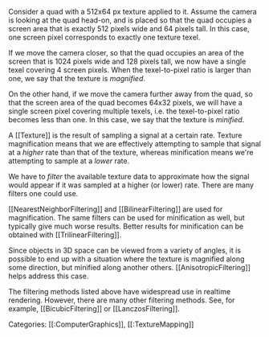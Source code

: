 Consider a quad with a 512x64 px texture applied to it. Assume the camera is 
looking at the quad head-on, and is placed so that the quad occupies a screen
area that is exactly 512 pixels wide and 64 pixels tall. In this case, one
screen pixel corresponds to exactly one texture texel.

If we move the camera closer, so that the quad occupies an area of the
screen that is 1024 pixels wide and 128 pixels tall, we now have a single texel
covering 4 screen pixels. When the texel-to-pixel ratio is larger than one,
we say that the texture is _magnified_.

On the other hand, if we move the camera further away from the quad, so that
the screen area of the quad becomes 64x32 pixels, we will have a single screen
pixel covering multiple texels, i.e. the texel-to-pixel ratio becomes less than
one. In this case, we say that the texture is _minified_.

A [[Texture]] is the result of sampling a signal at a certain rate. Texture
magnification means that we are effectively attempting to sample that signal
at a _higher_ rate than that of the texture, whereas minification means we're
attempting to sample at a _lower_ rate. 

We have to _filter_ the available texture data to approximate how the signal
would appear if it was sampled at a higher (or lower) rate. There are many
filters one could use.

[[NearestNeighborFiltering]] and [[BilinearFiltering]] are used for
magnification.
The same filters can be used for minification as well, but typically give much
worse results. Better results for minification can be obtained with
[[TrilinearFiltering]]. 

Since objects in 3D space can be viewed from a variety of angles, it is possible
to end up with a situation where the texture is magnified along some direction,
but minified along another others. [[AnisotropicFiltering]] helps address this
case.

The filtering methods listed above have widespread use in realtime rendering.
However, there are many other filtering methods. See, for example,
[[BicubicFiltering]] or [[LanczosFiltering]].

Categories: [[:ComputerGraphics]], [[:TextureMapping]]
